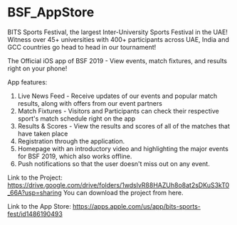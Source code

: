 # BSF_AppStore
BITS Sports Festival, the largest Inter-University Sports Festival in the UAE! Witness over 45+ universities with 400+ participants across UAE, India and GCC countries go head to head in our tournament!

The Official iOS app of BSF 2019 - View events, match fixtures, and results right on your phone!

App features:

1) Live News Feed - Receive updates of our events and popular match results, along with offers from our event partners
2) Match Fixtures - Visitors and Participants can check their respective sport's match schedule right on the app
3) Results & Scores - View the results and scores of all of the matches that have taken place
4) Registration through the application.
5) Homepage with an introductory video and highlighting the major events for BSF 2019, which also works offline.
6) Push notifications so that the user doesn't miss out on any event.

Link to the Project:
https://drive.google.com/drive/folders/1wdslvR88HAZUh8o8at2sDKuS3kT0_66A?usp=sharing
You can download the project from here.

Link to the App Store:
https://apps.apple.com/us/app/bits-sports-fest/id1486190493
